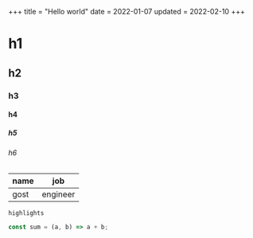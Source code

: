 +++
title = "Hello world"
date = 2022-01-07
updated = 2022-02-10
+++

# h1
## h2
### h3
#### h4
##### h5
###### h6

|name|job|
|---|---|
|gost|engineer|

`highlights`

```js
const sum = (a, b) => a + b;
```